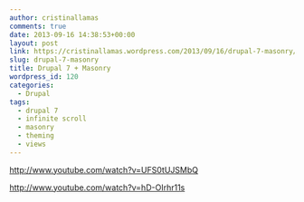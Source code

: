 ```yaml
---
author: cristinallamas
comments: true
date: 2013-09-16 14:38:53+00:00
layout: post
link: https://cristinallamas.wordpress.com/2013/09/16/drupal-7-masonry/
slug: drupal-7-masonry
title: Drupal 7 + Masonry
wordpress_id: 120
categories:
  - Drupal
tags:
  - drupal 7
  - infinite scroll
  - masonry
  - theming
  - views
---
```


http://www.youtube.com/watch?v=UFS0tUJSMbQ

http://www.youtube.com/watch?v=hD-OIrhr11s

